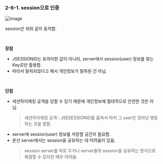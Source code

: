 ### 2-6-1. session으로 인증

![image](https://user-images.githubusercontent.com/80656733/155308702-97ff3f9b-5ac1-46ce-a889-1056dc41b22a.png)

session은 위와 같이 동작함.

<br>

**장점**

- JSESSIONID는 유의미한 값이 아니라, server에서 session(user) 정보를 찾는 Key로만 활용함.
- 따라서 탈취되었다고 해서 개인정보가 탈취된 건 아님.

<br>

**단점**

- 세션하이제킹 공격을 당할 수 있기 때문에 개인정보에 절대적으로 안전한 것은 아님.
    > 세션하이제킹 공격 : JSESESSIONID를 훔쳐서 마치 그 user인 것마냥 행동하는 것을 말함.
- server에 session(user) 정보를 저장할 공간이 필요함.
- 분산 server에서는 session을 공유하는 데 어려움이 있음.
    > session server를 따로 두거나 server들의 session을 공유하는 방식으로 해결할 수 있지만 매우 어려움.